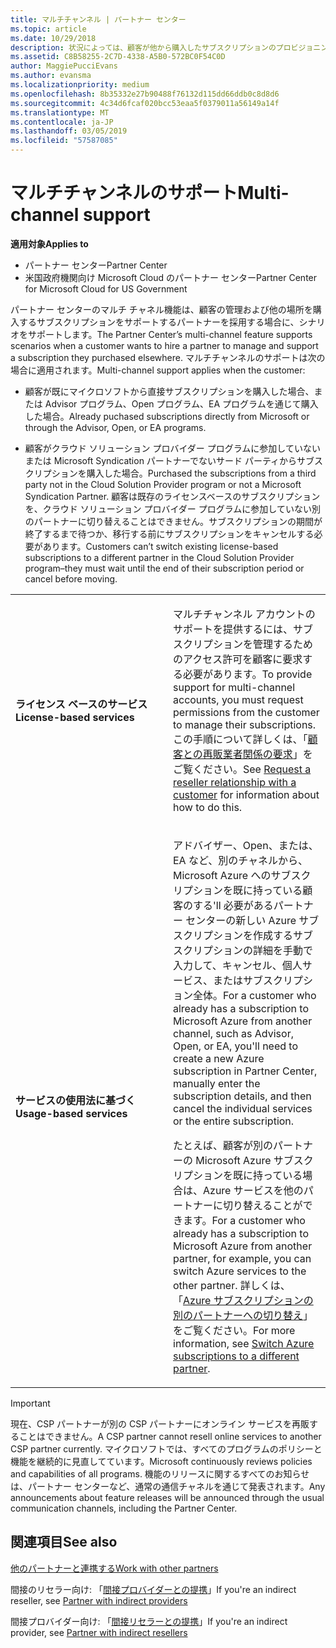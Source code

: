 ```yaml
---
title: マルチチャンネル | パートナー センター
ms.topic: article
ms.date: 10/29/2018
description: 状況によっては、顧客が他から購入したサブスクリプションのプロビジョニングやサポートをパートナーに依頼する場合があります。
ms.assetid: C8B58255-2C7D-4338-A5B0-572BC0F54C0D
author: MaggiePucciEvans
ms.author: evansma
ms.localizationpriority: medium
ms.openlocfilehash: 8b35332e27b90488f76132d115dd66ddb0c8d8d6
ms.sourcegitcommit: 4c34d6fcaf020bcc53eaa5f0379011a56149a14f
ms.translationtype: MT
ms.contentlocale: ja-JP
ms.lasthandoff: 03/05/2019
ms.locfileid: "57587085"
---
```

# <a name="multi-channel-support"></a><span data-ttu-id="e436e-103">マルチチャンネルのサポート</span><span class="sxs-lookup"><span data-stu-id="e436e-103">Multi-channel support</span></span>

<span data-ttu-id="e436e-104">**適用対象**</span><span class="sxs-lookup"><span data-stu-id="e436e-104">**Applies to**</span></span>

-  <span data-ttu-id="e436e-105">パートナー センター</span><span class="sxs-lookup"><span data-stu-id="e436e-105">Partner Center</span></span>
-  <span data-ttu-id="e436e-106">米国政府機関向け Microsoft Cloud のパートナー センター</span><span class="sxs-lookup"><span data-stu-id="e436e-106">Partner Center for Microsoft Cloud for US Government</span></span>


<span data-ttu-id="e436e-107">パートナー センターのマルチ チャネル機能は、顧客の管理および他の場所を購入するサブスクリプションをサポートするパートナーを採用する場合に、シナリオをサポートします。</span><span class="sxs-lookup"><span data-stu-id="e436e-107">The Partner Center’s multi-channel feature supports scenarios when a customer wants to hire a partner to manage and support a subscription they purchased elsewhere.</span></span> <span data-ttu-id="e436e-108">マルチチャンネルのサポートは次の場合に適用されます。</span><span class="sxs-lookup"><span data-stu-id="e436e-108">Multi-channel support applies when the customer:</span></span>

-   <span data-ttu-id="e436e-109">顧客が既にマイクロソフトから直接サブスクリプションを購入した場合、または Advisor プログラム、Open プログラム、EA プログラムを通じて購入した場合。</span><span class="sxs-lookup"><span data-stu-id="e436e-109">Already puchased subscriptions directly from Microsoft or through the Advisor, Open, or EA programs.</span></span>

-   <span data-ttu-id="e436e-110">顧客がクラウド ソリューション プロバイダー プログラムに参加していないまたは Microsoft Syndication パートナーでないサード パーティからサブスクリプションを購入した場合。</span><span class="sxs-lookup"><span data-stu-id="e436e-110">Purchased the subscriptions from a third party not in the Cloud Solution Provider program or not a Microsoft Syndication Partner.</span></span> <span data-ttu-id="e436e-111">顧客は既存のライセンスベースのサブスクリプションを、クラウド ソリューション プロバイダー プログラムに参加していない別のパートナーに切り替えることはできません。サブスクリプションの期間が終了するまで待つか、移行する前にサブスクリプションをキャンセルする必要があります。</span><span class="sxs-lookup"><span data-stu-id="e436e-111">Customers can’t switch existing license-based subscriptions to a different partner in the Cloud Solution Provider program–they must wait until the end of their subscription period or cancel before moving.</span></span>


<table>
<colgroup>
<col width="50%" />
<col width="50%" />
</colgroup>
<tbody>
<tr class="odd">
<td><p><span data-ttu-id="e436e-112"><strong>ライセンス ベースのサービス</strong></span><span class="sxs-lookup"><span data-stu-id="e436e-112"><strong>License-based services</strong></span></span></p></td>
<td><p><span data-ttu-id="e436e-113">マルチチャンネル アカウントのサポートを提供するには、サブスクリプションを管理するためのアクセス許可を顧客に要求する必要があります。</span><span class="sxs-lookup"><span data-stu-id="e436e-113">To provide support for multi-channel accounts, you must request permissions from the customer to manage their subscriptions.</span></span> <span data-ttu-id="e436e-114">この手順について詳しくは、「<a href="request-a-relationship-with-a-customer.md" data-raw-source="[Request a reseller relationship with a customer](request-a-relationship-with-a-customer.md)">顧客との再販業者関係の要求</a>」をご覧ください。</span><span class="sxs-lookup"><span data-stu-id="e436e-114">See <a href="request-a-relationship-with-a-customer.md" data-raw-source="[Request a reseller relationship with a customer](request-a-relationship-with-a-customer.md)">Request a reseller relationship with a customer</a> for information about how to do this.</span></span></p></td>
</tr>
<tr class="even">
<td><p><span data-ttu-id="e436e-115"><strong>サービスの使用法に基づく</strong></span><span class="sxs-lookup"><span data-stu-id="e436e-115"><strong>Usage-based services</strong></span></span></p></td>
<td>
<p><span data-ttu-id="e436e-116">アドバイザー、Open、または、EA など、別のチャネルから、Microsoft Azure へのサブスクリプションを既に持っている顧客のする&#39;ll 必要があるパートナー センターの新しい Azure サブスクリプションを作成するサブスクリプションの詳細を手動で入力して、キャンセル、個人サービス、またはサブスクリプション全体。</span><span class="sxs-lookup"><span data-stu-id="e436e-116">For a customer who already has a subscription to Microsoft Azure from another channel, such as Advisor, Open, or EA, you&#39;ll need to create a new Azure subscription in Partner Center, manually enter the subscription details, and then cancel the individual services or the entire subscription.</span></span></p>
<p><span data-ttu-id="e436e-117">たとえば、顧客が別のパートナーの Microsoft Azure サブスクリプションを既に持っている場合は、Azure サービスを他のパートナーに切り替えることができます。</span><span class="sxs-lookup"><span data-stu-id="e436e-117">For a customer who already has a subscription to Microsoft Azure from another partner, for example, you can switch Azure services to the other partner.</span></span> <span data-ttu-id="e436e-118">詳しくは、「<a href="switch-azure-subscriptions-to-a-different-partner.md" data-raw-source="[Switch Azure subscriptions to a different partner](switch-azure-subscriptions-to-a-different-partner.md)">Azure サブスクリプションの別のパートナーへの切り替え</a>」をご覧ください。</span><span class="sxs-lookup"><span data-stu-id="e436e-118">For more information, see <a href="switch-azure-subscriptions-to-a-different-partner.md" data-raw-source="[Switch Azure subscriptions to a different partner](switch-azure-subscriptions-to-a-different-partner.md)">Switch Azure subscriptions to a different partner</a>.</span></span></p>
</td>
</tr>
</tbody>
</table>

> [!IMPORTANT]  
> <span data-ttu-id="e436e-119">現在、CSP パートナーが別の CSP パートナーにオンライン サービスを再販することはできません。</span><span class="sxs-lookup"><span data-stu-id="e436e-119">A CSP partner cannot resell online services to another CSP partner currently.</span></span> <span data-ttu-id="e436e-120">マイクロソフトでは、すべてのプログラムのポリシーと機能を継続的に見直してています。</span><span class="sxs-lookup"><span data-stu-id="e436e-120">Microsoft continuously reviews policies and capabilities of all programs.</span></span> <span data-ttu-id="e436e-121">機能のリリースに関するすべてのお知らせは、パートナー センターなど、通常の通信チャネルを通じて発表されます。</span><span class="sxs-lookup"><span data-stu-id="e436e-121">Any announcements about feature releases will be announced through the usual communication channels, including the Partner Center.</span></span> 

## <a name="see-also"></a><span data-ttu-id="e436e-122">関連項目</span><span class="sxs-lookup"><span data-stu-id="e436e-122">See also</span></span>

[<span data-ttu-id="e436e-123">他のパートナーと連携する</span><span class="sxs-lookup"><span data-stu-id="e436e-123">Work with other partners</span></span>](work-with-other-partners.md)

<span data-ttu-id="e436e-124">間接のリセラー向け: 「[間接プロバイダーとの提携](indirect-reseller-tasks-in-partner-center.md)」</span><span class="sxs-lookup"><span data-stu-id="e436e-124">If you're an indirect reseller, see [Partner with indirect providers](indirect-reseller-tasks-in-partner-center.md)</span></span>

<span data-ttu-id="e436e-125">間接プロバイダー向け: 「[間接リセラーとの提携](indirect-provider-tasks-in-partner-center.md)」</span><span class="sxs-lookup"><span data-stu-id="e436e-125">If you're an indirect provider, see [Partner with indirect resellers](indirect-provider-tasks-in-partner-center.md)</span></span> 

 

 



